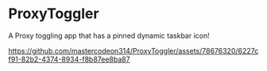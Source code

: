 # ProxyToggler
A Proxy toggling app that has a pinned dynamic taskbar icon!

https://github.com/mastercodeon314/ProxyToggler/assets/78676320/6227cf91-82b2-4374-8934-f8b87ee8ba87
